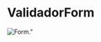 # ValidadorForm
![Form](https://user-images.githubusercontent.com/57638004/129783906-f16c6736-1ef5-4a2f-81f6-fea03674c7ca.png)." 

